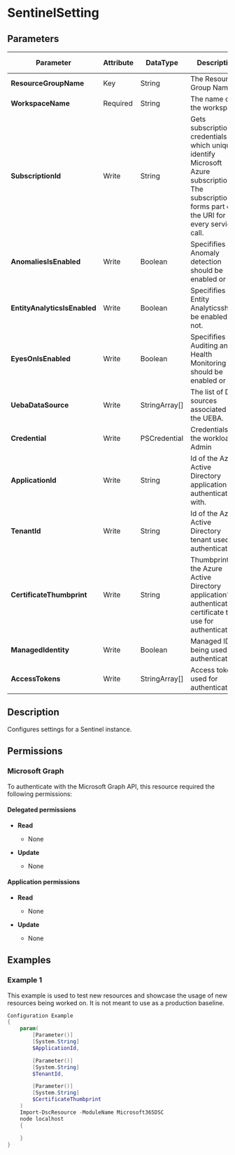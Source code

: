 ﻿# SentinelSetting

## Parameters

| Parameter | Attribute | DataType | Description | Allowed Values |
| --- | --- | --- | --- | --- |
| **ResourceGroupName** | Key | String | The Resource Group Name | |
| **WorkspaceName** | Required | String | The name of the workspace. | |
| **SubscriptionId** | Write | String | Gets subscription credentials which uniquely identify Microsoft Azure subscription. The subscription ID forms part of the URI for every service call. | |
| **AnomaliesIsEnabled** | Write | Boolean | Specififies if Anomaly detection should be enabled or not. | |
| **EntityAnalyticsIsEnabled** | Write | Boolean | Specififies if Entity Analyticsshould be enabled or not. | |
| **EyesOnIsEnabled** | Write | Boolean | Specififies if Auditing and Health Monitoring should be enabled or not. | |
| **UebaDataSource** | Write | StringArray[] | The list of Data sources associated with the UEBA. | |
| **Credential** | Write | PSCredential | Credentials of the workload's Admin | |
| **ApplicationId** | Write | String | Id of the Azure Active Directory application to authenticate with. | |
| **TenantId** | Write | String | Id of the Azure Active Directory tenant used for authentication. | |
| **CertificateThumbprint** | Write | String | Thumbprint of the Azure Active Directory application's authentication certificate to use for authentication. | |
| **ManagedIdentity** | Write | Boolean | Managed ID being used for authentication. | |
| **AccessTokens** | Write | StringArray[] | Access token used for authentication. | |


## Description

Configures settings for a Sentinel instance.

## Permissions

### Microsoft Graph

To authenticate with the Microsoft Graph API, this resource required the following permissions:

#### Delegated permissions

- **Read**

    - None

- **Update**

    - None

#### Application permissions

- **Read**

    - None

- **Update**

    - None

## Examples

### Example 1

This example is used to test new resources and showcase the usage of new resources being worked on.
It is not meant to use as a production baseline.

```powershell
Configuration Example
{
    param(
        [Parameter()]
        [System.String]
        $ApplicationId,

        [Parameter()]
        [System.String]
        $TenantId,

        [Parameter()]
        [System.String]
        $CertificateThumbprint
    )
    Import-DscResource -ModuleName Microsoft365DSC
    node localhost
    {
        
    }
}
```

